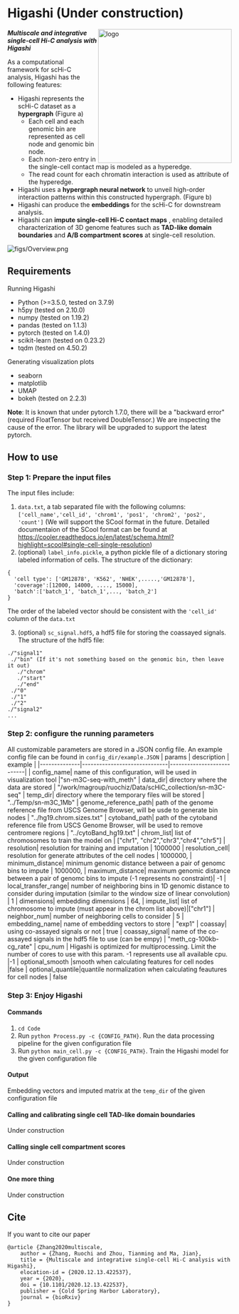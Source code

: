 
# Higashi (Under construction)
<img src="https://github.com/ma-compbio/Higashi/blob/main/figs/logo2.png" align="right"
     alt="logo" width="300">

***Multiscale and integrative single-cell Hi-C analysis with Higashi***

As a computational framework for scHi-C analysis, Higashi has the following features:

-  Higashi represents the scHi-C dataset as a **hypergraph** (Figure a) 
     - Each cell and each genomic bin are represented as cell node and genomic bin node.
     - Each non-zero entry in the single-cell contact map is modeled as a hyperedge. 
     - The read count for each chromatin interaction is used as attribute of the hyperedge. 
- Higashi uses a **hypergraph neural network** to unveil high-order interaction patterns within this constructed hypergraph. (Figure b)
- Higashi can produce the **embeddings** for the scHi-C for downstream analysis.
-  Higashi can **impute single-cell Hi-C contact maps** , enabling detailed characterization of 3D genome features such as **TAD-like domain boundaries** and **A/B compartment scores** at single-cell resolution.

![figs/Overview.png](https://github.com/ma-compbio/Higashi/blob/main/figs/Overview.png)


## Requirements
Running Higashi
- Python (>=3.5.0, tested on 3.7.9)
- h5py (tested on 2.10.0)
- numpy (tested on 1.19.2)
- pandas (tested on 1.1.3)
- pytorch (tested on 1.4.0)
- scikit-learn (tested on 0.23.2)
- tqdm (tested on 4.50.2)

Generating visualization plots
- seaborn
- matplotlib
- UMAP
- bokeh (tested on 2.2.3)

**Note**: It is known that under pytorch 1.7.0, there will be a "backward error" (required FloatTensor but received DoubleTensor.) We are inspecting the cause of the error. The library will be upgraded to support the latest pytorch.


## How to use
### Step 1: Prepare the input files
The input files include:
1. `data.txt`, a tab separated file with the following columns: `['cell_name','cell_id', 'chrom1', 'pos1', 'chrom2', 'pos2', 'count']` (We will support the SCool format in the future. Detailed documentaion of the SCool format can be found at https://cooler.readthedocs.io/en/latest/schema.html?highlight=scool#single-cell-single-resolution)
2. (optional) `label_info.pickle`, a python pickle file of a dictionary storing labeled information of cells. The structure of the dictionary:
  
  ```
  {
    'cell type': ['GM12878', 'K562', 'NHEK',.....,'GM12878'],
    'coverage':[12000, 14000, ...., 15000],
    'batch':['batch_1', 'batch_1',..., 'batch_2']
  }
  ``` 
   The order of the labeled vector should be consistent with the `'cell_id'` column of the `data.txt`
  
 3. (optional) `sc_signal.hdf5`, a hdf5 file for storing the coassayed signals. The structure of the hdf5 file:
 
 ```
 ./"signal1"
  ./"bin" (If it's not something based on the genomic bin, then leave it out)
    ./"chrom"
    ./"start"
    ./"end"
  ./"0"
  ./"1"
  ./"2"
./"signal2"
...

```


 

### Step 2: configure the running parameters
All customizable parameters are stored in a JSON config file. An example config file can be found in `config_dir/example.JSON`
| params       | description                  | example                   |
|--------------|------------------------------|---------------------------|
| config_name| name of this configuration, will be used in visualization tool |"sn-m3C-seq-with_meth"
|  data_dir| directory where the data are stored | "/work/magroup/ruochiz/Data/scHiC_collection/sn-m3C-seq"
|  temp_dir| directory where the temporary files will be stored | "../Temp/sn-m3C_1Mb"
|  genome_reference_path| path of the genome reference file from USCS  Genome Browser, will be usde to generate bin nodes | "../hg19.chrom.sizes.txt"
|  cytoband_path| path of the cytoband reference file from USCS Genome Browser, will be used to remove centromere regions | "../cytoBand_hg19.txt"
|  chrom_list| list of chromosomes to train the model on | ["chr1", "chr2","chr3","chr4","chr5"]
|  resolution| resolution for training and imputation | 1000000
|  resolution_cell| resolution for generate attributes of the cell nodes | 1000000,
|  minimum_distance| minimum genomic distance between a pair of genomc bins to impute | 1000000,
|  maximum_distance|  maximum genomic distance between a pair of genomc bins to impute (-1 represents no constraint)| -1
|  local_transfer_range| number of neighboring bins in 1D genomic distance to consider during imputation (similar to the window size of linear convolution) | 1
|  dimensions| embedding dimensions | 64,
|  impute_list| list of chromosome to impute (must appear in the chrom list above)|["chr1"]
|  neighbor_num| number of neighboring cells to consider | 5
|  embedding_name| name of embedding vectors to store | "exp1"
|  coassay| using co-assayed signals or not | true
|  coassay_signal| name of the co-assayed signals in the hdf5 file to use (can be empy) | "meth_cg-100kb-cg_rate"
|  cpu_num | Higashi is optimized for multiprocessing. Limit the number of cores to use with this param. -1 represents use all available cpu.  |-1
|  optional_smooth |smooth when calculating features for cell nodes |false
| optional_quantile|quantile normalization when calculating feautures for cell nodes | false


### Step 3: Enjoy Higashi
#### Commands
1. `cd Code`
2. Run `python Process.py -c {CONFIG_PATH}`. Run the data processing pipeline for the given configuration file
3. Run `python main_cell.py -c {CONFIG_PATH}`. Train the Higashi model for the given configuration file
#### Output
Embedding vectors and imputed matrix at the `temp_dir` of the given configuration file

#### Calling and calibrating single cell TAD-like domain boundaries
Under construction
#### Calling single cell compartment scores
Under construction

#### One more thing
Under construction


## Cite

If you want to cite our paper
```
@article {Zhang2020multiscale,
	author = {Zhang, Ruochi and Zhou, Tianming and Ma, Jian},
	title = {Multiscale and integrative single-cell Hi-C analysis with Higashi},
	elocation-id = {2020.12.13.422537},
	year = {2020},
	doi = {10.1101/2020.12.13.422537},
	publisher = {Cold Spring Harbor Laboratory},
	journal = {bioRxiv}
}
```

